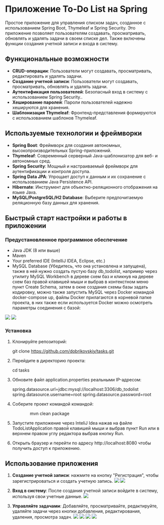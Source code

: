 # **Приложение To-Do List на Spring**
Простое приложение для управления списком задач, созданное с использованием Spring Boot, Thymeleaf и Spring Security. Это приложение позволяет пользователям создавать, просматривать, обновлять и удалять задачи в своем списке дел. Также включены функции создания учетной записи и входа в систему.
## **Функциональные возможности**
- **CRUD-операции**: Пользователи могут создавать, просматривать, редактировать и удалять задачи.
- **Создание учетной записи**: Пользователи могут создавать, просматривать, обновлять и удалять задачи.
- **Аутентификация пользователей**: Безопасный вход в систему с использованием Spring Security..
- **Хеширование паролей**: Пароли пользователей надежно хешируются для хранения.
- **Шаблонизация Thymeleaf**: Фронтенд-представления формируются с использованием шаблонов Thymeleaf.
## **Используемые технологии и фреймворки**
- **Spring Boot**: Фреймворк для создания автономных, высокопроизводительных Spring-приложений.
- **Thymeleaf**: Современный серверный Java-шаблонизатор для веб- и автономных сред.
- **Spring Security**: Мощный и настраиваемый фреймворк для аутентификации и контроля доступа.
- **Spring Data JPA**: Упрощает доступ к данным и их сохранение с использованием Java Persistence API.
- **Hibernate**: Инструмент для объектно-реляционного отображения на языке Java.
- **MySQL/PostgreSQL/H2 Database**: Выберите предпочитаемую реляционную базу данных для хранения.
## **Быстрый старт настройки и работы в приложении**
### **Предустановленное программное обеспечение**
- Java JDK (8 или выше)
- Maven
- Your preferred IDE (IntelliJ IDEA, Eclipse, etc.)
- MySQL Database (Убедитесь, что она установлена и запущена), также в ней нужно создать пустую базу db\_todolist, например через утилиту MySQL Workbench в дереве схем баз и кликнув на дереве схем баз правой клавишей мыши и выбрав в контекстном меню пункт Create Schema, затем в окне создания схемы базы задать кодировку, можно также запустить MySQL через Docker командой docker-compose up, файлы Docker прилагаются в корневой папке проекта, в них также если используется Docker можно осмотреть параметры соединения с базой:

![](001.png)
![](002.png)
### **Установка** 
1. Клонируйте репозиторий:

   git clone https://github.com/dobrikovskiy/tasks.git
2. Перейдите в директорию проекта:

   cd tasks
3. Обновите файл application.properties реальными IP-адресом:

   spring.datasource.url=jdbc:mysql://localhost:3306/db\_todolist
   spring.datasource.username=root
   spring.datasource.password=root
4. Соберите проект командой командой:

   `        `mvn clean package
5. Запустите приложение через InteliJ Idea нажав на файле TodoListApplication правой клавишей мыши и выбрав пункт Run или в верхнем правом углу редактора выбрав кнопку Run.
5. Открыть браузер и перейти по адресу http://localhost:8080 чтобы получить доступ к приложению.
## **Использование приложения**
1. **Создание учетной записи**: нажмите на кнопку "Регистрация", чтобы зарегистрироваться и создать учетную запись.
   ![](003.png)
   ![](005.png)
   
2. **Вход в систему**: После создания учетной записи войдите в систему, используя свои учетные данные.
   ![](003.png)
3. **Управляйте задачами**: Добавляйте, просматривайте, редактируйте, удаляйте задачи через кнопки добавления, редактирования, удаления, просмотра задач.
   ![](004.png)
   ![](006.png)
   ![](007.png)
   ![](008.png)
